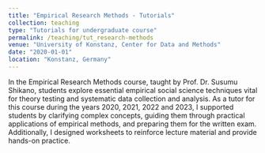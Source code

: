 ```yaml
---
title: "Empirical Research Methods - Tutorials"
collection: teaching
type: "Tutorials for undergraduate course"
permalink: /teaching/tut_research-methods
venue: "University of Konstanz, Center for Data and Methods"
date: "2020-01-01"
location: "Konstanz, Germany"
---
```




In the Empirical Research Methods course, taught by Prof. Dr. Susumu Shikano, students explore essential empirical social science techniques vital for theory testing and systematic data collection and analysis. As a tutor for this course during the years 2020, 2021, 2022 and 2023, I supported students by clarifying complex concepts, guiding them through practical applications of empirical methods, and preparing them for the written exam. Additionally, I designed worksheets to reinforce lecture material and provide hands-on practice.
